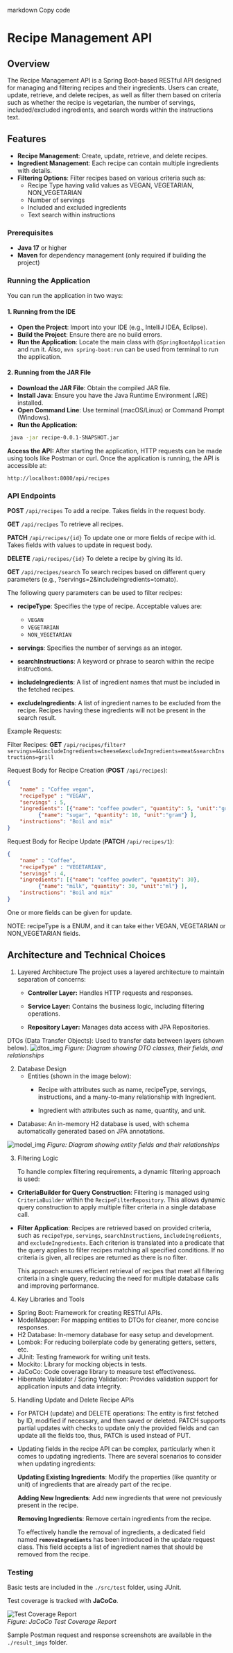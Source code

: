 markdown
Copy code
# Recipe Management API

## Overview

The Recipe Management API is a Spring Boot-based RESTful API designed for managing and filtering recipes and their ingredients.
Users can create, update, retrieve, and delete recipes, as well as filter them based on criteria such as whether the recipe is vegetarian, 
the number of servings, included/excluded ingredients, and search words within the instructions text.

## Features

- **Recipe Management**: Create, update, retrieve, and delete recipes.
- **Ingredient Management**: Each recipe can contain multiple ingredients with details.
- **Filtering Options**: Filter recipes based on various criteria such as:
    - Recipe Type having valid values as VEGAN, VEGETARIAN, NON_VEGETARIAN
    - Number of servings
    - Included and excluded ingredients
    - Text search within instructions

### Prerequisites

- **Java 17** or higher
- **Maven** for dependency management (only required if building the project)

### Running the Application

You can run the application in two ways:

#### 1. Running from the IDE

- **Open the Project**: Import into your IDE (e.g., IntelliJ IDEA, Eclipse).
- **Build the Project**: Ensure there are no build errors.
- **Run the Application**: Locate the main class with `@SpringBootApplication` and run it.
Also, ```mvn spring-boot:run``` can be used from terminal to run the application.

#### 2. Running from the JAR File

- **Download the JAR File**: Obtain the compiled JAR file.
- **Install Java**: Ensure you have the Java Runtime Environment (JRE) installed.
- **Open Command Line**: Use terminal (macOS/Linux) or Command Prompt (Windows).
- **Run the Application**:

```bash
 java -jar recipe-0.0.1-SNAPSHOT.jar
 ```

**Access the API:**
After starting the application, HTTP requests can be made using tools like Postman or curl.
Once the application is running, the API is accessible at:

```http://localhost:8080/api/recipes ```


### API Endpoints

**POST** ```/api/recipes``` To add a recipe. Takes fields in the request body.

**GET** ```/api/recipes``` To retrieve all recipes.

**PATCH** ```/api/recipes/{id}``` To update one or more fields of recipe with id.
Takes fields with values to update in request body.

**DELETE** ```/api/recipes/{id}``` To delete a recipe by giving its id.

**GET** ```/api/recipes/search``` To search recipes based on different query parameters
(e.g., ?servings=2&includeIngredients=tomato).

The following query parameters can be used to filter recipes:

- **recipeType**: Specifies the type of recipe. Acceptable values are:
    - `VEGAN`
    - `VEGETARIAN`
    - `NON_VEGETARIAN`

- **servings**: Specifies the number of servings as an integer.

- **searchInstructions**: A keyword or phrase to search within the recipe instructions.

- **includeIngredients**: A list of ingredient names that must be included in the fetched recipes.

- **excludeIngredients**: A list of ingredient names to be excluded from the recipe. 
Recipes having these ingredients will not be present in the search result.

Example Requests:

Filter Recipes:
**GET** ```/api/recipes/filter?servings=4&includeIngredients=cheese&excludeIngredients=meat&searchInstructions=grill```

Request Body for Recipe Creation (**POST** ```/api/recipes```):

```JSON
{
    "name" : "Coffee vegan",
    "recipeType" : "VEGAN",
    "servings" : 5,
    "ingredients": [{"name": "coffee powder", "quantity": 5, "unit":"gram"},
          {"name": "sugar", "quantity": 10, "unit":"gram"} ],
    "instructions": "Boil and mix"
}
```

Request Body for Recipe Update (**PATCH** ```/api/recipes/1```):

```JSON
{
    "name" : "Coffee",
    "recipeType" : "VEGETARIAN",
    "servings" : 4,
    "ingredients": [{"name": "coffee powder", "quantity": 30},
          {"name": "milk", "quantity": 30, "unit":"ml"} ],
    "instructions": "Boil and mix"
}
```
One or more fields can be given for update.

NOTE: recipeType is a ENUM, and it can take either VEGAN, VEGETARIAN or NON_VEGETARIAN fields.

## Architecture and Technical Choices

1. Layered Architecture
   The project uses a layered architecture to maintain separation of concerns:
   - **Controller Layer:** Handles HTTP requests and responses.

   - **Service Layer:** Contains the business logic, including filtering operations.

   - **Repository Layer:** Manages data access with JPA Repositories.

DTOs (Data Transfer Objects): Used to transfer data between layers (shown below).
![dtos_img](result_imgs/dtos_relation.png)
*Figure: Diagram showing DTO classes, their fields, and relationships*

2. Database Design
   - Entities (shown in the image below):
      - Recipe with attributes such as name, recipeType, servings, instructions, and a many-to-many relationship with Ingredient.
   
      - Ingredient with attributes such as name, quantity, and unit.

- Database: An in-memory H2 database is used, with schema automatically generated based on JPA annotations.

![model_img](result_imgs/model_fields.png)
*Figure: Diagram showing entity fields and their relationships*

3. Filtering Logic

   To handle complex filtering requirements, a dynamic filtering approach is used:

- **CriteriaBuilder for Query Construction**: Filtering is managed using `CriteriaBuilder` within the `RecipeFilterRepository`. This allows dynamic query construction to apply multiple filter criteria in a single database call.

- **Filter Application**: Recipes are retrieved based on provided criteria, such as `recipeType`, `servings`, `searchInstructions`, `includeIngredients`, and `excludeIngredients`. 
   Each criterion is translated into a predicate that the query applies to filter recipes matching all specified conditions.
   If no criteria is given, all recipes are returned as there is no filter.

  This approach ensures efficient retrieval of recipes that meet all filtering criteria in a single query, reducing the need for multiple database calls and improving performance.

4. Key Libraries and Tools
 - Spring Boot: Framework for creating RESTful APIs.
 - ModelMapper: For mapping entities to DTOs for cleaner, more concise responses.
 - H2 Database: In-memory database for easy setup and development.
 - Lombok: For reducing boilerplate code by generating getters, setters, etc.
 - JUnit: Testing framework for writing unit tests.
 - Mockito: Library for mocking objects in tests.
 - JaCoCo: Code coverage library to measure test effectiveness.
 - Hibernate Validator / Spring Validation: Provides validation support for application inputs and data integrity.

5. Handling Update and Delete Recipe APIs
- For PATCH (update) and DELETE operations:
The entity is first fetched by ID, modified if necessary, and then saved or deleted.
PATCH supports partial updates with checks to update only the provided fields and can update all the fields too, 
thus, PATCh is used instead of PUT.
- Updating fields in the recipe API can be complex, particularly when it comes to updating ingredients. 
There are several scenarios to consider when updating ingredients:

  **Updating Existing Ingredients**: Modify the properties (like quantity or unit) of ingredients that are already part of the recipe.
  
  **Adding New Ingredients**: Add new ingredients that were not previously present in the recipe.
  
  **Removing Ingredients**: Remove certain ingredients from the recipe.

  
  To effectively handle the removal of ingredients, a dedicated field named **`removeIngredients`** has been introduced in the update request class. 
  This field accepts a list of ingredient names that should be removed from the recipe.


### Testing
Basic tests are included in the `./src/test` folder, using JUnit.

Test coverage is tracked with **JaCoCo**.

![Test Coverage Report](result_imgs/jacoco_test_report.png)  
*Figure: JaCoCo Test Coverage Report*

Sample Postman request and response screenshots are available in the `./result_imgs` folder.
